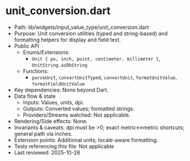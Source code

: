 # unit_conversion.dart

- Path: lib/widgets/input_value_type/unit_conversion.dart
- Purpose: Unit conversion utilities (typed and string-based) and formatting helpers for display and field text.
- Public API
  - Enums/Extensions:
    - `Unit { px, inch, point, centimeter, millimeter }`, `UnitString.asDbString`
  - Functions:
    - `parseUnit`, `convertUnitTyped`, `convertUnit`, `formatUnitValue`, `formatFieldUnitValue`
- Key dependencies: None beyond Dart.
- Data flow & state
  - Inputs: Values, units, dpi.
  - Outputs: Converted values; formatted strings.
  - Providers/Streams watched: Not applicable.
- Rendering/Side effects: None.
- Invariants & caveats: dpi must be >0; exact metric↔metric shortcuts; general path via inches.
- Extension points: Additional units; locale-aware formatting.
- Tests referencing this file: Not applicable
- Last reviewed: 2025-10-28
